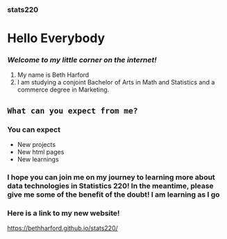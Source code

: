 ### stats220
# **Hello Everybody** 
### *Welcome to my little corner on the internet!* 
1. My name is Beth Harford
2. I am studying a conjoint Bachelor of Arts in Math and Statistics and a commerce degree in Marketing.
## `What can you expect from me?`
### You can expect 

* New projects 
* New html pages 
* New learnings 

### I hope you can join me on my journey to learning more about data technologies in Statistics 220! In the meantime, please give me some of the benefit of the doubt! I am learning as I go

### Here is a link to my new website! 

 https://bethharford.github.io/stats220/

